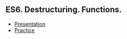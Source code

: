 ## ES6. Destructuring. Functions.

* [Presentation](https://slides.com/danielsuleiman/es6#/)
* [Practice](https://jskatas.org/)
